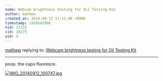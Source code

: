 ```yaml
---
node: Webcam brightness testing for Oil Testing Kit
author: mathew
created_at: 2014-09-12 17:11:48 +0000
timestamp: 1410541908
nid: 11133
cid: 10275
uid: 4
---
```




[mathew](../profile/mathew) replying to: [Webcam brightness testing for Oil Testing Kit](../notes/warren/09-12-2014/webcam-brightness-testing-for-oil-testing-kit)

----
poop.  the caps fluoresce.

[![IMG_20140912_100747.jpg](https://i.publiclab.org/system/images/photos/000/006/792/medium/IMG_20140912_100747.jpg)](https://i.publiclab.org/system/images/photos/000/006/792/original/IMG_20140912_100747.jpg)

